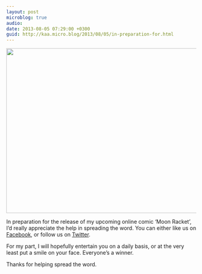 ```yaml
---
layout: post
microblog: true
audio: 
date: 2013-08-05 07:29:00 +0300
guid: http://kaa.micro.blog/2013/08/05/in-preparation-for.html
---
```

<img src="https://micro.kaa.bz/uploads/2018/b8a89591c3.jpg" alt="" width="800" height="436" class="alignnone size-full wp-image-591" /><p>In preparation for the release of my upcoming online comic &lsquo;Moon Racket&rsquo;, I&rsquo;d really appreciate the help in spreading the word. You can either like us on <a href="http://facebook.com/moonracket">Facebook</a>, or follow us on <a href="http://twitter.com/moonracket">Twitter</a>.</p>

<p>For my part, I will hopefully entertain you on a daily basis, or at the very least put a smile on your face. Everyone&rsquo;s a winner.</p>

<p>Thanks for helping spread the word.</p>
